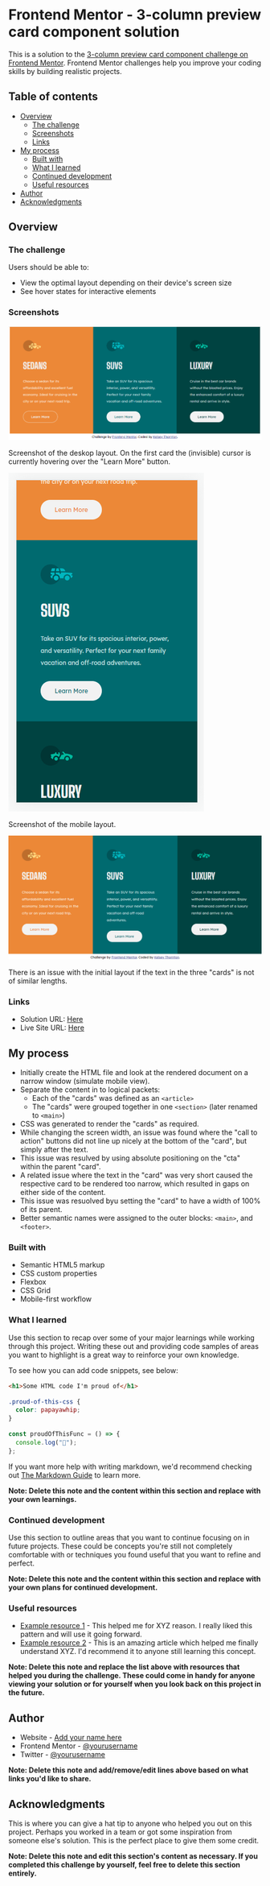# Frontend Mentor - 3-column preview card component solution

This is a solution to the [3-column preview card component challenge on Frontend Mentor](https://www.frontendmentor.io/challenges/3column-preview-card-component-pH92eAR2-). Frontend Mentor challenges help you improve your coding skills by building realistic projects.

## Table of contents

- [Overview](#overview)
  - [The challenge](#the-challenge)
  - [Screenshots](#screenshots)
  - [Links](#links)
- [My process](#my-process)
  - [Built with](#built-with)
  - [What I learned](#what-i-learned)
  - [Continued development](#continued-development)
  - [Useful resources](#useful-resources)
- [Author](#author)
- [Acknowledgments](#acknowledgments)

## Overview

### The challenge

Users should be able to:

- View the optimal layout depending on their device's screen size
- See hover states for interactive elements

### Screenshots

![](./images/desktop.png)

Screenshot of the deskop layout. On the first card the (invisible) cursor is currently hovering over the "Learn More" button.

![](./images/mobile.png)

Screenshot of the mobile layout.

![](./images/issue.png)

There is an issue with the initial layout if the text in the three "cards" is not of similar lengths.

### Links

- Solution URL: [Here](https://github.com/KelseyThornton/3-column-preview-card-component-main)
- Live Site URL: [Here](https://kelseythornton.github.io/3-column-preview-card-component-main/)

## My process

- Initially create the HTML file and look at the rendered document on a narrow window (simulate mobile view).
- Separate the content in to logical packets:
  - Each of the "cards" was defined as an `<article>`
  - The "cards" were grouped together in one `<section>` (later renamed to `<main>`)
- CSS was generated to render the "cards" as required.
- While changing the screen width, an issue was found where the "call to action" buttons did not line up nicely at the bottom of the "card", but simply after the text.
- This issue was resulved by using absolute positioning on the "cta" within the parent "card".
- A related issue where the text in the "card" was very short caused the respective card to be rendered too narrow, which resulted in gaps on either side of the content.
- This issue was resuolved byu setting the "card" to have a width of 100% of its parent.
- Better semantic names were assigned to the outer blocks: `<main>`, and `<footer>`.

### Built with

- Semantic HTML5 markup
- CSS custom properties
- Flexbox
- CSS Grid
- Mobile-first workflow
  <!-- - [React](https://reactjs.org/) - JS library -->
  <!-- - [Next.js](https://nextjs.org/) - React framework -->
  <!-- - [Styled Components](https://styled-components.com/) - For styles -->

<!-- **Note: These are just examples. Delete this note and replace the list above with your own choices** -->

### What I learned

Use this section to recap over some of your major learnings while working through this project. Writing these out and providing code samples of areas you want to highlight is a great way to reinforce your own knowledge.

To see how you can add code snippets, see below:

```html
<h1>Some HTML code I'm proud of</h1>
```

```css
.proud-of-this-css {
  color: papayawhip;
}
```

```js
const proudOfThisFunc = () => {
  console.log("🎉");
};
```

If you want more help with writing markdown, we'd recommend checking out [The Markdown Guide](https://www.markdownguide.org/) to learn more.

**Note: Delete this note and the content within this section and replace with your own learnings.**

### Continued development

Use this section to outline areas that you want to continue focusing on in future projects. These could be concepts you're still not completely comfortable with or techniques you found useful that you want to refine and perfect.

**Note: Delete this note and the content within this section and replace with your own plans for continued development.**

### Useful resources

- [Example resource 1](https://www.example.com) - This helped me for XYZ reason. I really liked this pattern and will use it going forward.
- [Example resource 2](https://www.example.com) - This is an amazing article which helped me finally understand XYZ. I'd recommend it to anyone still learning this concept.

**Note: Delete this note and replace the list above with resources that helped you during the challenge. These could come in handy for anyone viewing your solution or for yourself when you look back on this project in the future.**

## Author

- Website - [Add your name here](https://www.your-site.com)
- Frontend Mentor - [@yourusername](https://www.frontendmentor.io/profile/yourusername)
- Twitter - [@yourusername](https://www.twitter.com/yourusername)

**Note: Delete this note and add/remove/edit lines above based on what links you'd like to share.**

## Acknowledgments

This is where you can give a hat tip to anyone who helped you out on this project. Perhaps you worked in a team or got some inspiration from someone else's solution. This is the perfect place to give them some credit.

**Note: Delete this note and edit this section's content as necessary. If you completed this challenge by yourself, feel free to delete this section entirely.**

